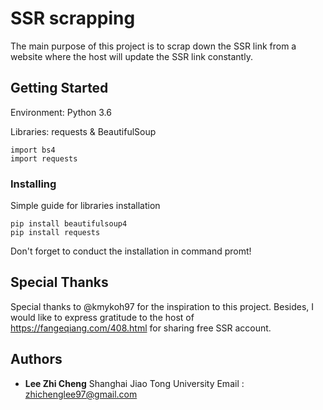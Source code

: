 # SSR scrapping

The main purpose of this project is to scrap down the SSR link from a website where the host will update the SSR link constantly. 

## Getting Started
Environment: Python 3.6

Libraries: requests & BeautifulSoup

```
import bs4
import requests
```

### Installing
Simple guide for libraries installation

```
pip install beautifulsoup4
pip install requests
```
Don't forget to conduct the installation in command promt!

## Special Thanks
Special thanks to @kmykoh97 for the inspiration to this project. Besides, I would like to express gratitude to the host of https://fangeqiang.com/408.html for sharing free SSR account. 

## Authors

* **Lee Zhi Cheng**
Shanghai Jiao Tong University
Email : zhichenglee97@gmail.com
